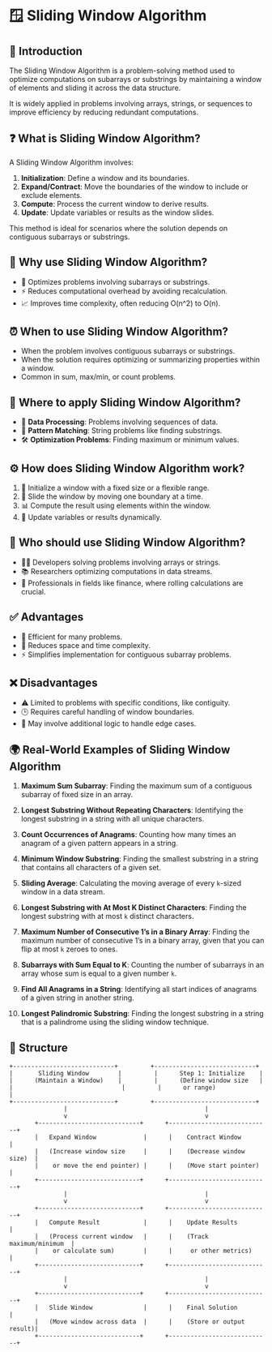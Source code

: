 # 🪟 Sliding Window Algorithm

## 🔎 Introduction

The Sliding Window Algorithm is a problem-solving method used to optimize computations on subarrays or substrings by maintaining a window of elements and sliding it across the data structure.

It is widely applied in problems involving arrays, strings, or sequences to improve efficiency by reducing redundant computations.

## ❓ What is Sliding Window Algorithm?

A Sliding Window Algorithm involves:

1. **Initialization**: Define a window and its boundaries.
2. **Expand/Contract**: Move the boundaries of the window to include or exclude elements.
3. **Compute**: Process the current window to derive results.
4. **Update**: Update variables or results as the window slides.

This method is ideal for scenarios where the solution depends on contiguous subarrays or substrings.

## 🤔 Why use Sliding Window Algorithm?

- 🧩 Optimizes problems involving subarrays or substrings.
- ⚡ Reduces computational overhead by avoiding recalculation.
- 📈 Improves time complexity, often reducing O(n^2) to O(n).

## ⏰ When to use Sliding Window Algorithm?

- When the problem involves contiguous subarrays or substrings.
- When the solution requires optimizing or summarizing properties within a window.
- Common in sum, max/min, or count problems.

## 📍 Where to apply Sliding Window Algorithm?

- 💾 **Data Processing**: Problems involving sequences of data.
- 🔑 **Pattern Matching**: String problems like finding substrings.
- 🛠️ **Optimization Problems**: Finding maximum or minimum values.

## ⚙️ How does Sliding Window Algorithm work?

1. 🧩 Initialize a window with a fixed size or a flexible range.
2. 🔄 Slide the window by moving one boundary at a time.
3. 📊 Compute the result using elements within the window.
4. 🔗 Update variables or results dynamically.

## 👥 Who should use Sliding Window Algorithm?

- 🧑‍💻 Developers solving problems involving arrays or strings.
- 📚 Researchers optimizing computations in data streams.
- 💼 Professionals in fields like finance, where rolling calculations are crucial.

## ✅ Advantages

- 🚀 Efficient for many problems.
- 🧠 Reduces space and time complexity.
- ⚡ Simplifies implementation for contiguous subarray problems.

## ❌ Disadvantages

- ⚠️ Limited to problems with specific conditions, like contiguity.
- 🕒 Requires careful handling of window boundaries.
- 🔄 May involve additional logic to handle edge cases.

## 🌍 Real-World Examples of Sliding Window Algorithm

1. **Maximum Sum Subarray**: Finding the maximum sum of a contiguous subarray of fixed size in an array.

2. **Longest Substring Without Repeating Characters**: Identifying the longest substring in a string with all unique characters.

3. **Count Occurrences of Anagrams**: Counting how many times an anagram of a given pattern appears in a string.

4. **Minimum Window Substring**: Finding the smallest substring in a string that contains all characters of a given set.

5. **Sliding Average**: Calculating the moving average of every `k`-sized window in a data stream.

6. **Longest Substring with At Most K Distinct Characters**: Finding the longest substring with at most `k` distinct characters.

7. **Maximum Number of Consecutive 1’s in a Binary Array**: Finding the maximum number of consecutive 1’s in a binary array, given that you can flip at most `k` zeroes to ones.

8. **Subarrays with Sum Equal to K**: Counting the number of subarrays in an array whose sum is equal to a given number `k`.

9. **Find All Anagrams in a String**: Identifying all start indices of anagrams of a given string in another string.

10. **Longest Palindromic Substring**: Finding the longest substring in a string that is a palindrome using the sliding window technique.

## 🌟 Structure

```plaintext
+----------------------------+         +----------------------------+
|       Sliding Window        |         |      Step 1: Initialize    |
|      (Maintain a Window)    |         |      (Define window size   |
|                              |         |      or range)             |
+----------------------------+         +----------------------------+
               |                                      |
               v                                      v
       +----------------------------+      +----------------------------+
       |   Expand Window             |      |    Contract Window         |
       |   (Increase window size     |      |    (Decrease window size)  |
       |    or move the end pointer) |      |    (Move start pointer)    |
       +----------------------------+      +----------------------------+
               |                                      |
               v                                      v
       +----------------------------+      +----------------------------+
       |   Compute Result            |      |    Update Results          |
       |   (Process current window   |      |    (Track maximum/minimum  |
       |    or calculate sum)        |      |     or other metrics)      |
       +----------------------------+      +----------------------------+
               |                                      |
               v                                      v
       +----------------------------+      +----------------------------+
       |   Slide Window              |      |    Final Solution          |
       |   (Move window across data  |      |    (Store or output result)|
       +----------------------------+      +----------------------------+
